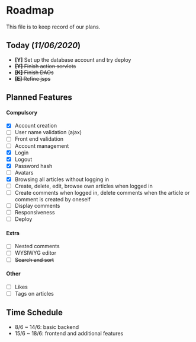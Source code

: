 # Roadmap

This file is to keep record of our plans.

## Today (*11/06/2020*)

- **[Y]** Set up the database account and try deploy
- ~~**[Y]** Finish action servlets~~
- ~~**[K]** Finish DAOs~~
- ~~**[E]** Refine jsps~~

## Planned Features
#### Compulsory
- [x] Account creation
- [ ] User name validation (ajax)
- [ ] Front end validation
- [ ] Account management
- [x] Login
- [x] Logout
- [x] Password hash
- [ ] Avatars
- [x] Browsing all articles without logging in
- [ ] Create, delete, edit, browse own articles when logged in
- [ ] Create comments when logged in, delete comments when the article or comment is created by oneself
- [ ] Display comments
- [ ] Responsiveness
- [ ] Deploy

#### Extra
- [ ] Nested comments
- [ ] WYSIWYG editor
- [ ] ~~Search and sort~~

#### Other
- [ ] Likes
- [ ] Tags on articles

## Time Schedule
- 8/6 ~ 14/6: basic backend
- 15/6 ~ 18/6: frontend and additional features
